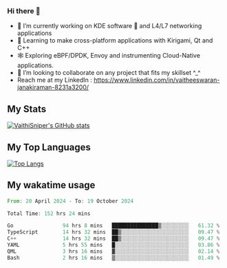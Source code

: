 ### Hi there 👋

- 🔭 I’m currently working on KDE software 💓 and L4/L7 networking applications 
- 📖 Learning to make cross-platform applications with Kirigami, Qt and C++
- 🕸️ Exploring eBPF/DPDK, Envoy and instrumenting Cloud-Native applications. 
- 👯 I’m looking to collaborate on any project that fits my skillset ^_^
- Reach me at my LinkedIn : https://www.linkedin.com/in/vaitheeswaran-janakiraman-8231a3200/

## My Stats
[![VaithiSniper's GitHub stats](https://github-readme-stats.vercel.app/api?username=VaithiSniper&hide=stars&theme=radical)](https://github.com/anuraghazra/github-readme-stats)

## My Top Languages

[![Top Langs](https://github-readme-stats.vercel.app/api/top-langs/?username=VaithiSniper&layout=compact)](https://github.com/anuraghazra/github-readme-stats)

## My wakatime usage

<!--START_SECTION:waka-->

```rust
From: 20 April 2024 - To: 19 October 2024

Total Time: 152 hrs 24 mins

Go                94 hrs 8 mins   ███████████████▒░░░░░░░░░   61.32 %
TypeScript        14 hrs 32 mins  ██▒░░░░░░░░░░░░░░░░░░░░░░   09.47 %
C++               14 hrs 32 mins  ██▒░░░░░░░░░░░░░░░░░░░░░░   09.47 %
YAML              5 hrs 55 mins   █░░░░░░░░░░░░░░░░░░░░░░░░   03.86 %
QML               3 hrs 16 mins   ▓░░░░░░░░░░░░░░░░░░░░░░░░   02.14 %
Bash              2 hrs 16 mins   ▒░░░░░░░░░░░░░░░░░░░░░░░░   01.49 %
```

<!--END_SECTION:waka-->
